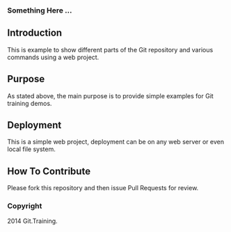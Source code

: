 ### Something Here ...

## Introduction

This is example to show different parts of the Git
repository and various commands using a web project.

## Purpose

As stated above, the main purpose is to provide simple
examples for Git training demos.

## Deployment

This is a simple web project, deployment can be on any web
server or even local file system.

## How To Contribute

Please fork this repository and then issue Pull Requests for
review.

### Copyright

2014 Git.Training.



